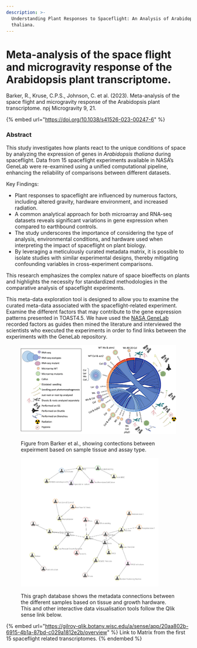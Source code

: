 ```yaml
---
description: >-
  Understanding Plant Responses to Spaceflight: An Analysis of Arabidopsis
  thaliana.
---
```


# Meta-analysis of the space flight and microgravity response of the Arabidopsis plant transcriptome.

Barker, R., Kruse, C.P.S., Johnson, C. et al. (2023). Meta-analysis of the space flight and microgravity response of the Arabidopsis plant transcriptome. npj Microgravity 9, 21.&#x20;

{% embed url="https://doi.org/10.1038/s41526-023-00247-6" %}

### Abstract <a href="#abs1" id="abs1"></a>

This study investigates how plants react to the unique conditions of space by analyzing the expression of genes in _Arabidopsis thaliana_ during spaceflight. Data from 15 spaceflight experiments available in NASA’s GeneLab were re-examined using a unified computational pipeline, enhancing the reliability of comparisons between different datasets.

Key Findings:

* Plant responses to spaceflight are influenced by numerous factors, including altered gravity, hardware environment, and increased radiation.
* A common analytical approach for both microarray and RNA-seq datasets reveals significant variations in gene expression when compared to earthbound controls.
* The study underscores the importance of considering the type of analysis, environmental conditions, and hardware used when interpreting the impact of spaceflight on plant biology.
* By leveraging a meticulously curated metadata matrix, it is possible to isolate studies with similar experimental designs, thereby mitigating confounding variables in cross-experiment comparisons.

This research emphasizes the complex nature of space bioeffects on plants and highlights the necessity for standardized methodologies in the comparative analysis of spaceflight experiments.

This meta-data exploration tool is designed to allow you to examine the curated meta-data associated with the spaceflight-related experiment. Examine the different factors that may contribute to the gene expression patterns presented in TOAST4.5. We have used the [NASA GeneLab](https://www.google.com/url?q=https%3A%2F%2Fgenelab.nasa.gov%2F\&sa=D\&sntz=1\&usg=AOvVaw0k2UGekyiJOpd6vOEW70dK) recorded factors as guides then mined the literature and interviewed the scientists who executed the experiments in order to find links between the experiments with the GeneLab repository.

<figure><img src=".gitbook/assets/image (15) (1).png" alt=""><figcaption><p>Figure from Barker et al., showing contections between expeirment based on sample tissue and assay type.</p></figcaption></figure>

<figure><img src=".gitbook/assets/image (16) (1).png" alt="" width="375"><figcaption><p>This graph database shows the metadata connections between the different samples based on tissue and growth hardware. This and other interactive data visualisation tools follow the Qlik sense link below. </p></figcaption></figure>

{% embed url="https://gilroy-qlik.botany.wisc.edu/a/sense/app/20aa802b-6915-4b1a-87bd-c029a1812e2b/overview" %}
Link to Matrix from the first 15 spaceflight related transcriptomes.
{% endembed %}
